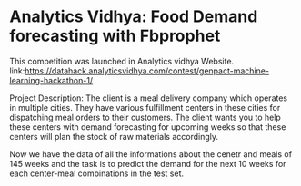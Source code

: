 # Analytics Vidhya: Food Demand forecasting with Fbprophet

This competition was launched in Analytics vidhya Website.
link:https://datahack.analyticsvidhya.com/contest/genpact-machine-learning-hackathon-1/

Project Description: The client is a meal delivery company which operates in multiple cities. They have various fulfillment centers in these cities for dispatching meal orders to their customers. The client wants you to help these centers with demand forecasting for upcoming weeks so that these centers will plan the stock of raw materials accordingly.

Now we have the data of all the informations about the cenetr and meals of 145 weeks and the task is to predict the demand for the next 10 weeks for each center-meal combinations in the test set.
